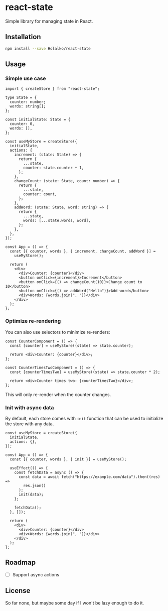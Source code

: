 # react-state

Simple library for managing state in React.

## Installation

```bash
npm install --save Holalko/react-state
```

## Usage

### Simple use case

```tsx
import { createStore } from "react-state";

type State = {
  counter: number;
  words: string[];
};

const initialState: State = {
  counter: 0,
  words: [],
};

const useMyStore = createStore({
  initialState,
  actions: {
    increment: (state: State) => {
      return {
        ...state,
        counter: state.counter + 1,
      };
    },
    changeCount: (state: State, count: number) => {
      return {
        ...state,
        counter: count,
      };
    },
    addWord: (state: State, word: string) => {
      return {
        ...state,
        words: [...state.words, word],
      };
    },
  },
});

const App = () => {
  const [{ counter, words }, { increment, changeCount, addWord }] =
    useMyStore();

  return (
    <div>
      <div>Counter: {counter}</div>
      <button onClick={increment}>Increment</button>
      <button onClick={() => changeCount(10)}>Change count to 10</button>
      <button onClick={() => addWord("Hello")}>Add word</button>
      <div>Words: {words.join(", ")}</div>
    </div>
  );
};
```

### Optimize re-rendering

You can also use selectors to minimize re-renders:

```tsx
const CounterComponent = () => {
  const [counter] = useMyStore((state) => state.counter);

  return <div>Counter: {counter}</div>;
};

const CounterTimesTwoComponent = () => {
  const [counterTimesTwo] = useMyStore((state) => state.counter * 2);

  return <div>Counter times two: {counterTimesTwo}</div>;
};
```

This will only re-render when the counter changes.

### Init with async data

By default, each store comes with `init` function that can be used to initialize the store with any data.

```tsx
const useMyStore = createStore({
  initialState,
  actions: {},
});

const App = () => {
  const [{ counter, words }, { init }] = useMyStore();

  useEffect(() => {
    const fetchData = async () => {
      const data = await fetch("https://example.com/data").then((res) =>
        res.json()
      );
      init(data);
    };

    fetchData();
  }, []);

  return (
    <div>
      <div>Counter: {counter}</div>
      <div>Words: {words.join(", ")}</div>
    </div>
  );
};
```

## Roadmap

- [ ] Support async actions

## License

So far none, but maybe some day if I won't be lazy enough to do it.
